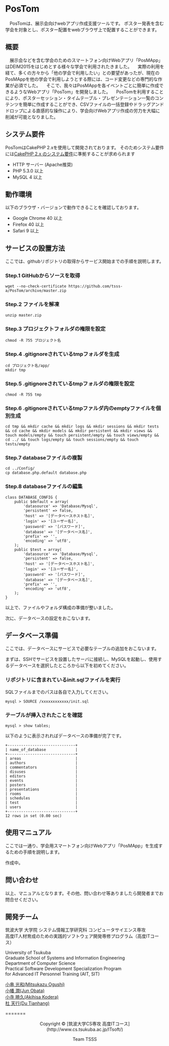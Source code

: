 # PosTom
　PosTomは、展示会向けwebアプリ作成支援ツールです。
ポスター発表を含む学会を対象とし、ポスター配置をwebブラウザ上で配置することができます。


## 概要
　展示会などを含む学会のためのスマートフォン向けWebアプリ「PosMApp」はDEIM2015をはじめとする様々な学会で利用されたきました。
　実際の利用を経て、多くの方々から「他の学会で利用したい」との要望があったが、現在のPosMAppを他の学会で利用しようとする際には、コード変更などの専門的な作業が必須でした。
　そこで、我々はPosMAppを各イベントごとに簡単に作成できるようなWebアプリ「PosTom」を開発しました。
　PosTomを利用することにより、ポスターセッション・タイムテーブル・プレゼンテーション一覧のコンテンツを簡単に作成することができ、CSVファイルの一括登録やドラッグアンドドロップによる直感的な操作により、学会向けWebアプリ作成の労力を大幅に削減が可能となりました。
　

## システム要件
PosTomはCakePHP 2.xを使用して開発されております。
そのためシステム要件には[CakePHP 2.x のシステム要件](http://book.cakephp.org/2.0/ja/installation.html#id2)に準拠することが求められます

* HTTP サーバー (Apache推奨)
* PHP 5.3.0 以上
* MySQL 4 以上


## 動作環境
以下のブラウザ・バージョンで動作できることを確認しております。

* Google Chrome 40 以上
* Firefox 40 以上
* Safari 9 以上


## サービスの設置方法
ここでは、githubリポジトリの取得からサービス開始までの手順を説明します。

### Step.1 GitHubからソースを取得
```
wget --no-check-certificate https://github.com/tsss-a/PosTom/archive/master.zip
```

### Step.2 ファイルを解凍
```
unzip master.zip
```

### Step.3 プロジェクトフォルダの権限を設定
```
chmod -R 755 プロジェクト名
```

### Step.4 .gitignoreされているtmpフォルダを生成
```
cd プロジェクト名/app/
mkdir tmp
```

### Step.5 .gitignoreされているtmpフォルダの権限を設定
```
chmod -R 755 tmp
```

### Step.6 .gitignoreされているtmpファルダ内のemptyファイルを個別生成
```
cd tmp && mkdir cache && mkdir logs && mkdir sessions && mkdir tests && cd cache && mkdir models && mkdir persistent && mkdir views && touch models/empty && touch persistent/empty && touch views/empty && cd ../ && touch logs/empty && touch sessions/empty && touch tests/empty
```

### Step.7 databaseファイルの複製
```
cd ../Config/
cp database.php.default database.php
```

### Step.8 databaseファイルの編集
```
class DATABASE_CONFIG {
	public $default = array(
		'datasource' => 'Database/Mysql',
		'persistent' => false,
		'host' => '[データベースホスト名]',
		'login' => '[ユーザー名]',
		'password' => '[パスワード]',
		'database' => '[データベース名]',
		'prefix' => '',
		'encoding' => 'utf8',
	);
	public $test = array(
		'datasource' => 'Database/Mysql',
		'persistent' => false,
		'host' => '[データベースホスト名]',
		'login' => '[ユーザー名]',
		'password' => '[パスワード]',
		'database' => '[データベース名]',
		'prefix' => '',
		'encoding' => 'utf8',
	);
}
```

以上で、ファイルやフォルダ構成の準備が整いました。

次に、データベースの設定をおこないます。

## データベース準備
ここでは、データベースにサービスで必要なテーブルの追加をおこないます。

まずは、SSHでサービスを設置したサーバに接続し、MySQLを起動し、使用するデータベースを選択したところから以下を初めてください。

### リポジトリに含まれているinit.sqlファイルを実行
SQLファイルまでのパスは各自で入力してください。

```
mysql > SOURCE /xxxxxxxxxxxx/init.sql
```

### テーブルが挿入されたことを確認
```
mysql > show tables;
```

以下のように表示されればデータベースの準備が完了です。

```
+------------------------------+
| name_of_database             |
+------------------------------+
| areas                        |
| authors                      |
| commentators                 |
| disuses                      |
| editors                      |
| events                       |
| posters                      |
| presentations                |
| rooms                        |
| schedules                    |
| test                         |
| users                        |
+------------------------------+
12 rows in set (0.00 sec)
```

## 使用マニュアル
ここでは一通り、学会用スマートフォン向けWebアプリ「PosMApp」を生成するための手順を説明します。

作成中。


## 問い合わせ
以上、マニュアルとなります。その他、問い合わせ等ありましたら開発者までお問合せください。


## 開発チーム
筑波大学 大学院 システム情報工学研究科 コンピュータサイエンス専攻  
高度IT人材育成のための実践的ソフトウェア開発専修プログラム（高度ITコース）

University of Tsukuba  
Graduate School of Systems and Information Engineering  
Department of Computer Science  
Practical Software Development Specialization Program  
for Advanced IT Personnel Training (AIT, SIT)

[小串 光和(Mitsukazu Ogushi)](https://github.com/tsss-g)  
[小幡 潤(Jun Obata)](https://github.com/tsss-j)  
[小寺 暁久(Akihisa Kodera)](https://github.com/tsss-a)  
[杜 天行(Du Tianhang)](https://github.com/tsss-t)


=======

<p style="text-align: center">Copyright &copy; [筑波大学CS専攻 高度ITコース](http://www.cs.tsukuba.ac.jp/ITsoft/)</p>  
<p style="text-align: center">Team TSSS</p>

